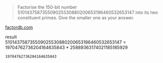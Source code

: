 > Factorise the 150-bit number 510143758735509025530880200653196460532653147 into its two constituent primes. Give the smaller one as your answer.

[factordb.com](http://factordb.com/)

result
<br>510143758735509025530880200653196460532653147 = 19704762736204164635843 \* 25889363174021185185929

`19704762736204164635843`
